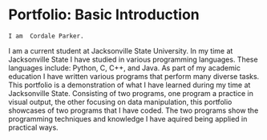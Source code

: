 # Portfolio: Basic Introduction
	I am  Cordale Parker.
I am a current student at Jacksonville State University.
In my time at Jacksonville State I have studied in various programming languages.
These languages include: Python, C, C++, and Java. As part of my academic education
I have written various programs that perform many diverse tasks. This portfolio is a demonstration of 
what I have learned during my time at Jacksonville State.
Consisting of two programs, one program a practice in visual output, the other focusing on
data manipulation, this portfolio showcases of two programs that I have coded. The two programs show the programming techniques and knowledge I have aquired being applied in practical ways.
